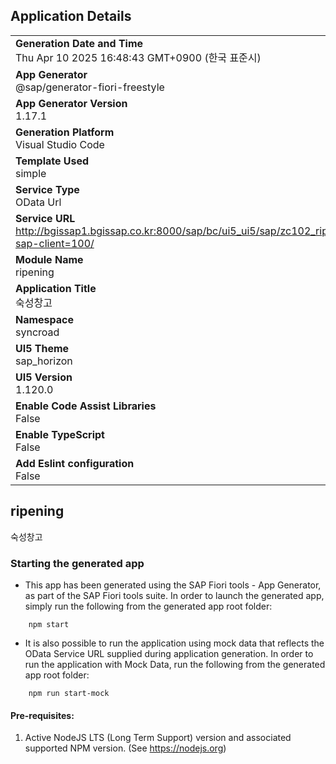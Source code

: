 ## Application Details
|               |
| ------------- |
|**Generation Date and Time**<br>Thu Apr 10 2025 16:48:43 GMT+0900 (한국 표준시)|
|**App Generator**<br>@sap/generator-fiori-freestyle|
|**App Generator Version**<br>1.17.1|
|**Generation Platform**<br>Visual Studio Code|
|**Template Used**<br>simple|
|**Service Type**<br>OData Url|
|**Service URL**<br>http://bgissap1.bgissap.co.kr:8000/sap/bc/ui5_ui5/sap/zc102_rip_01/index.html?sap-client=100/|
|**Module Name**<br>ripening|
|**Application Title**<br>숙성창고|
|**Namespace**<br>syncroad|
|**UI5 Theme**<br>sap_horizon|
|**UI5 Version**<br>1.120.0|
|**Enable Code Assist Libraries**<br>False|
|**Enable TypeScript**<br>False|
|**Add Eslint configuration**<br>False|

## ripening

숙성창고

### Starting the generated app

-   This app has been generated using the SAP Fiori tools - App Generator, as part of the SAP Fiori tools suite.  In order to launch the generated app, simply run the following from the generated app root folder:

```
    npm start
```

- It is also possible to run the application using mock data that reflects the OData Service URL supplied during application generation.  In order to run the application with Mock Data, run the following from the generated app root folder:

```
    npm run start-mock
```

#### Pre-requisites:

1. Active NodeJS LTS (Long Term Support) version and associated supported NPM version.  (See https://nodejs.org)


